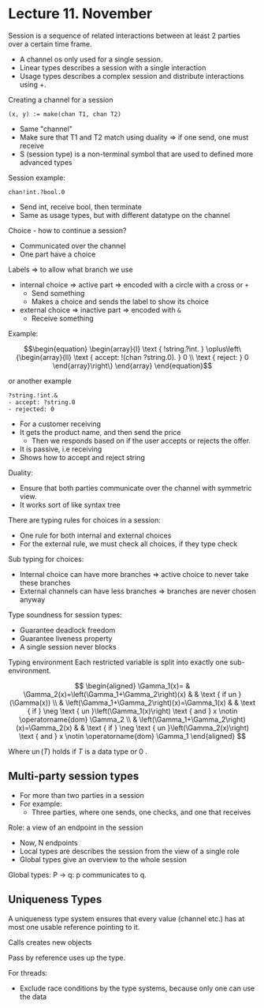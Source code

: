 # Lecture 11. November 

Session is a sequence of related interactions between at least 2 parties over a certain time frame. 
- A channel os only used for a single session. 
- Linear types describes a session with a single interaction 
- Usage types describes a complex session and distribute interactions using +.


Creating a channel for a session 
```text
(x, y) := make(chan T1, chan T2)
```
- Same "channel" 
- Make sure that T1 and T2 match using duality => if one send, one must receive 
- S (session type) is a non-terminal symbol that are used to defined more advanced types 

Session example: 
```text
chan!int.?bool.0
```
- Send int, receive bool, then terminate 
- Same as usage types, but with different datatype on the channel

Choice - how to continue a session?
- Communicated over the channel
- One part have a choice 

Labels => to allow what branch we use
- internal choice => active part => encoded with a circle with a cross or `+` 
  - Send something 
  - Makes a choice and sends the label to show its choice
- external choice => inactive part => encoded with `&`
  - Receive something 

Example: 

```math
\begin{equation}
    \begin{array}{l}
        \text { !string.?int. } \oplus\left\{\begin{array}{ll}
        \text { accept: !(chan ?string.0). } 0 \\
        \text { reject: } 0
    \end{array}\right\} 
    \end{array}
\end{equation}
```

or another example


```text
?string.!int.&
- accept: ?string.0
- rejected: 0 
```
- For a customer receiving 
- It gets the product name, and then send the price
  - Then we responds based on if the user accepts or rejects the offer.  
- It is passive, i.e receiving
- Shows how to accept and reject string 


Duality:
- Ensure that both parties communicate over the channel with symmetric view. 
- It works sort of like syntax tree 

There are typing rules for choices in a session:
- One rule for both internal and external choices
- For the external rule, we must check all choices, if they type check 


Sub typing for choices:
- Internal choice can have more branches => active choice to never take these branches
- External channels can have less branches => branches are never chosen anyway 

Type soundness for session types:
- Guarantee deadlock freedom 
- Guarantee liveness property 
- A single session never blocks 


Typing environment
Each restricted variable is split into exactly one sub-environment.

$$
\begin{aligned}
\Gamma_1(x)= & \Gamma_2(x)=\left(\Gamma_1+\Gamma_2\right)(x) & & \text { if un }(\Gamma(x)) \\
& \left(\Gamma_1+\Gamma_2\right)(x)=\Gamma_1(x) & & \text { if } \neg \text { un }\left(\Gamma_1(x)\right) \text { and } x \notin \operatorname{dom} \Gamma_2 \\
& \left(\Gamma_1+\Gamma_2\right)(x)=\Gamma_2(x) & & \text { if } \neg \text { un }\left(\Gamma_2(x)\right) \text { and } x \notin \operatorname{dom} \Gamma_1
\end{aligned}
$$


Where $\operatorname{un}(T)$ holds if $T$ is a data type or 0 .

## Multi-party session types

- For more than two parties in a session
- For example:
  - Three parties, where one sends, one checks, and one that receives

Role: a view of an endpoint in the session 
- Now, N endpoints 
- Local types are describes the session from the view of a single role
- Global types give an overview to the whole session 

Global types:
P -> q: p communicates to q. 



## Uniqueness Types

A uniqueness type system ensures that every value (channel etc.) has at most one usable
reference pointing to it.


Calls creates new objects

Pass by reference uses up the type. 

For threads: 
- Exclude race conditions by the type systems, because only one can use the data 